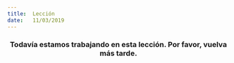 ```yaml
---
title:  Lección
date:   11/03/2019
---
```


### <center>Todavía estamos trabajando en esta lección. Por favor, vuelva más tarde.</center>
